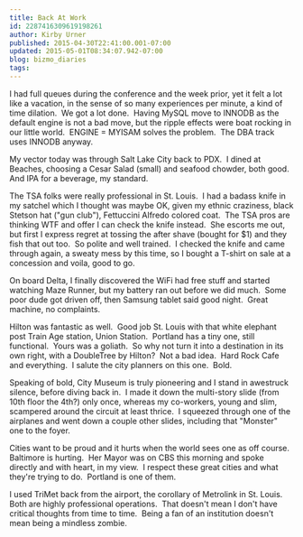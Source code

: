 ```yaml
---
title: Back At Work
id: 2287416309619198261
author: Kirby Urner
published: 2015-04-30T22:41:00.001-07:00
updated: 2015-05-01T08:34:07.942-07:00
blog: bizmo_diaries
tags: 
---
```


I had full queues during the conference and the week prior, yet it felt a lot like a vacation, in the sense of so many experiences per minute, a kind of time dilation.  We got a lot done.  Having MySQL move to INNODB as the default engine is not a bad move, but the ripple effects were boat rocking in our little world.  ENGINE = MYISAM solves the problem.  The DBA track uses INNODB anyway.

My vector today was through Salt Lake City back to PDX.  I dined at Beaches, choosing a Cesar Salad (small) and seafood chowder, both good.  And IPA for a beverage, my standard.

The TSA folks were really professional in St. Louis.  I had a badass knife in my satchel which I thought was maybe OK, given my ethnic craziness, black Stetson hat ("gun club"), Fettuccini Alfredo colored coat.  The TSA pros are thinking WTF and offer I can check the knife instead.  She escorts me out, but first I express regret at tossing the after shave (bought for $1) and they fish that out too.  So polite and well trained.  I checked the knife and came through again, a sweaty mess by this time, so I bought a T-shirt on sale at a concession and voila, good to go.

On board Delta, I finally discovered the WiFi had free stuff and started watching Maze Runner, but my battery ran out before we did much.  Some poor dude got driven off, then Samsung tablet said good night.  Great machine, no complaints.

Hilton was fantastic as well.  Good job St. Louis with that white elephant post Train Age station, Union Station.  Portland has a tiny one, still functional.  Yours was a goliath.  So why not turn it into a destination in its own right, with a DoubleTree by Hilton?  Not a bad idea.  Hard Rock Cafe and everything.  I salute the city planners on this one.  Bold.

Speaking of bold, City Museum is truly pioneering and I stand in awestruck silence, before diving back in.  I made it down the multi-story slide (from 10th floor the 4th?) only once, whereas my co-workers, young and slim, scampered around the circuit at least thrice.  I squeezed through one of the airplanes and went down a couple other slides, including that "Monster" one to the foyer.

Cities want to be proud and it hurts when the world sees one as off course.  Baltimore is hurting.  Her Mayor was on CBS this morning and spoke directly and with heart, in my view.  I respect these great cities and what they're trying to do.  Portland is one of them.

I used TriMet back from the airport, the corollary of Metrolink in St. Louis.  Both are highly professional operations.  That doesn't mean I don't have critical thoughts from time to time.  Being a fan of an institution doesn't mean being a mindless zombie.
